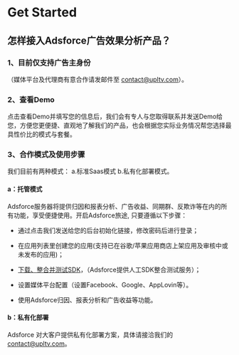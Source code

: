 # Get Started

## 怎样接入Adsforce广告效果分析产品？

### 1、目前仅支持广告主身份

（媒体平台及代理商有意合作请发邮件至 contact@upltv.com）。




### 2、查看Demo

点击查看Demo并填写您的信息后，我们会有专人与您取得联系并发送Demo给您，方便您更便捷、直观地了解我们的产品，也会根据您实际业务情况帮您选择最具性价比的模式与套餐。




### 3、合作模式及使用步骤

我们目前有两种模式： a.标准Saas模式  b.私有化部署模式。

#### a：托管模式

Adsforce服务器将提供归因和报表分析、广告收益、同期群、反欺诈等在内的所有功能，享受便捷使用。开启Adsforce旅途, 只要遵循以下步骤：

- 通过点击我们发送给您的后台初始化链接，修改密码后进行登录；

- 在应用列表里创建您的应用(支持已在谷歌/苹果应用商店上架应用及审核中或未发布的应用)；

- [下载、整合并测试SDK](https://docs.adsforce.io/zh-hans/sdk-integrations/)，（Adsforce提供人工SDK整合测试服务）；

- 设置媒体平台配置（设置Facebook、Google、AppLovin等）。

- 使用Adsforce归因、报表分析和广告收益等功能。

  

#### b：私有化部署

Adsforce 对大客户提供私有化部署方案，具体请接洽我们的 contact@upltv.com。

